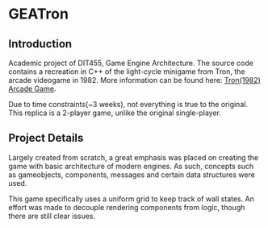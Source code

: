 # GEATron

## Introduction
Academic project of DIT455, Game Engine Architecture.
The source code contains a recreation in C++ of the light-cycle minigame from Tron, the arcade videogame in 1982. More information can be found here: [Tron(1982) Arcade Game](https://en.wikipedia.org/wiki/Tron_(video_game)).

Due to time constraints(~3 weeks), not everything is true to the original. This replica is a 2-player game, unlike the original single-player.

## Project Details

Largely created from scratch, a great emphasis was placed on creating the game with basic architecture of modern engines. As such, concepts such as gameobjects, components, messages and certain data structures were used.

This game specifically uses a uniform grid to keep track of wall states.
An effort was made to decouple rendering components from logic, though there are still clear issues.

